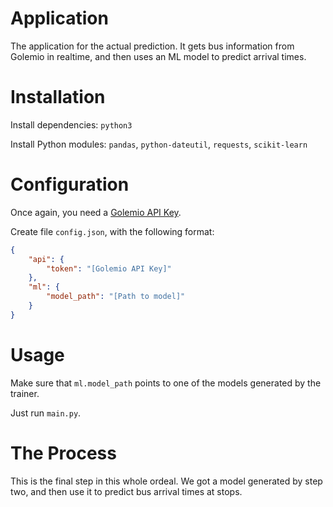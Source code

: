 # Application

The application for the actual prediction. It gets bus information from Golemio in realtime, and then uses an ML model to predict arrival times.

# Installation

Install dependencies: `python3`

Install Python modules: `pandas`, `python-dateutil`, `requests`, `scikit-learn`

# Configuration

Once again, you need a [Golemio API Key](https://api.golemio.cz/api-keys/).

Create file `config.json`, with the following format:

```json
{
	"api": {
		"token": "[Golemio API Key]"
	},
	"ml": {
		"model_path": "[Path to model]"
	}
}
```

# Usage

Make sure that `ml.model_path` points to one of the models generated by the trainer.

Just run `main.py`.

# The Process

This is the final step in this whole ordeal. We got a model generated by step two, and then use it to predict bus arrival times at stops.